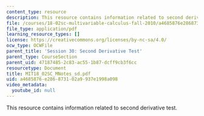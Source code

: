 ```yaml
---
content_type: resource
description: This resource contains information related to second derivative test.
file: /courses/18-02sc-multivariable-calculus-fall-2010/a4685876e286873102a9937e1998a098_MIT18_02SC_MNotes_sd.pdf
file_type: application/pdf
learning_resource_types: []
license: https://creativecommons.org/licenses/by-nc-sa/4.0/
ocw_type: OCWFile
parent_title: 'Session 30: Second Derivative Test'
parent_type: CourseSection
parent_uid: 47187485-2c83-ac55-1b87-dcff9cb3f6cc
resourcetype: Document
title: MIT18_02SC_MNotes_sd.pdf
uid: a4685876-e286-8731-02a9-937e1998a098
video_metadata:
  youtube_id: null
---
```

This resource contains information related to second derivative test.